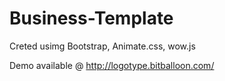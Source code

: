 # Business-Template

Creted usimg Bootstrap, Animate.css, wow.js

Demo available @ http://logotype.bitballoon.com/
